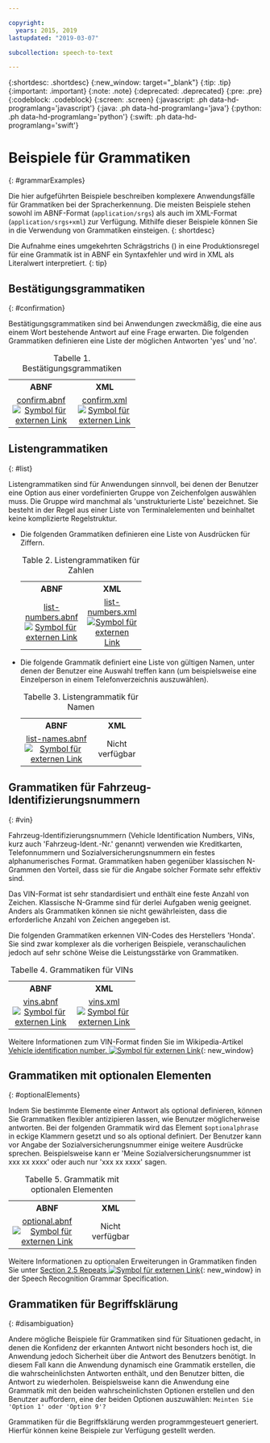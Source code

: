 ```yaml
---

copyright:
  years: 2015, 2019
lastupdated: "2019-03-07"

subcollection: speech-to-text

---
```


{:shortdesc: .shortdesc}
{:new_window: target="_blank"}
{:tip: .tip}
{:important: .important}
{:note: .note}
{:deprecated: .deprecated}
{:pre: .pre}
{:codeblock: .codeblock}
{:screen: .screen}
{:javascript: .ph data-hd-programlang='javascript'}
{:java: .ph data-hd-programlang='java'}
{:python: .ph data-hd-programlang='python'}
{:swift: .ph data-hd-programlang='swift'}

# Beispiele für Grammatiken
{: #grammarExamples}

Die hier aufgeführten Beispiele beschreiben komplexere Anwendungsfälle für Grammatiken bei der Spracherkennung. Die meisten Beispiele stehen sowohl im ABNF-Format (`application/srgs`) als auch im XML-Format (`application/srgs+xml`) zur Verfügung. Mithilfe dieser Beispiele können Sie in die Verwendung von Grammatiken einsteigen.
{: shortdesc}

Die Aufnahme eines umgekehrten Schrägstrichs (\) in eine Produktionsregel für eine Grammatik ist in ABNF ein Syntaxfehler und wird in XML als Literalwert interpretiert.
{: tip}

## Bestätigungsgrammatiken
{: #confirmation}

Bestätigungsgrammatiken sind bei Anwendungen zweckmäßig, die eine aus einem Wort bestehende Antwort auf eine Frage erwarten. Die folgenden Grammatiken definieren eine Liste der möglichen Antworten 'yes' und 'no'.

<table style="width:50%">
  <caption>Tabelle 1. Bestätigungsgrammatiken</caption>
  <tr>
    <th style="text-align:center">ABNF</th>
    <th style="text-align:center">XML</th>
  </tr>
  <tr>
    <td style="text-align:center">
      <a target="_blank" href="https://watson-developer-cloud.github.io/doc-tutorial-downloads/speech-to-text/grammars/confirm.abnf" download="confirm.abnf">confirm.abnf <img src="../../icons/launch-glyph.svg" alt="Symbol für externen Link" title="Symbol für externen Link"></a>     </td>
    <td style="text-align:center">
      <a target="_blank" href="https://watson-developer-cloud.github.io/doc-tutorial-downloads/speech-to-text/grammars/confirm.xml" download="confirm.xml">confirm.xml <img src="../../icons/launch-glyph.svg" alt="Symbol für externen Link" title="Symbol für externen Link"></a>     </td>
  </tr>
</table>

## Listengrammatiken
{: #list}

Listengrammatiken sind für Anwendungen sinnvoll, bei denen der Benutzer eine Option aus einer vordefinierten Gruppe von Zeichenfolgen auswählen muss. Die Gruppe wird manchmal als 'unstrukturierte Liste' bezeichnet. Sie besteht in der Regel aus einer Liste von Terminalelementen und beinhaltet keine komplizierte Regelstruktur.

-   Die folgenden Grammatiken definieren eine Liste von Ausdrücken für Ziffern.

    <table style="width:50%">
      <caption>Table 2. Listengrammatiken für Zahlen</caption>
      <tr>
        <th style="text-align:center">ABNF</th>
        <th style="text-align:center">XML</th>
      </tr>
      <tr>
        <td style="text-align:center">
          <a target="_blank" href="https://watson-developer-cloud.github.io/doc-tutorial-downloads/speech-to-text/grammars/list-numbers.abnf" download="list-numbers.abnf">list-numbers.abnf <img src="../../icons/launch-glyph.svg" alt="Symbol für externen Link" title="Symbol für externen Link"></a>
        </td>
        <td style="text-align:center">
          <a target="_blank" href="https://watson-developer-cloud.github.io/doc-tutorial-downloads/speech-to-text/grammars/list-numbers.xml" download="list-numbers.xml">list-numbers.xml <img src="../../icons/launch-glyph.svg" alt="Symbol für externen Link" title="Symbol für externen Link"></a>
        </td>
      </tr>
    </table>

-   Die folgende Grammatik definiert eine Liste von gültigen Namen, unter denen der Benutzer eine Auswahl treffen kann (um beispielsweise eine Einzelperson in einem Telefonverzeichnis auszuwählen).

    <table style="width:50%">
      <caption>Tabelle 3. Listengrammatik für Namen</caption>
      <tr>
        <th style="text-align:center">ABNF</th>
        <th style="text-align:center">XML</th>
      </tr>
      <tr>
        <td style="text-align:center">
          <a target="_blank" href="https://watson-developer-cloud.github.io/doc-tutorial-downloads/speech-to-text/grammars/list-names.abnf" download="list-names.abnf">list-names.abnf <img src="../../icons/launch-glyph.svg" alt="Symbol für externen Link" title="Symbol für externen Link"></a>
        </td>
        <td style="text-align:center">
          Nicht verfügbar
        </td>
      </tr>
    </table>

## Grammatiken für Fahrzeug-Identifizierungsnummern
{: #vin}

Fahrzeug-Identifizierungsnummern (Vehicle Identification Numbers, VINs, kurz auch 'Fahrzeug-Ident.-Nr.' genannt) verwenden wie Kreditkarten, Telefonnummern und Sozialversicherungsnummern ein festes alphanumerisches Format. Grammatiken haben gegenüber klassischen N-Grammen den Vorteil, dass sie für die Angabe solcher Formate sehr effektiv sind.

Das VIN-Format ist sehr standardisiert und enthält eine feste Anzahl von Zeichen. Klassische N-Gramme sind für derlei Aufgaben wenig geeignet. Anders als Grammatiken können sie nicht gewährleisten, dass die erforderliche Anzahl von Zeichen angegeben ist.

Die folgenden Grammatiken erkennen VIN-Codes des Herstellers 'Honda'. Sie sind zwar komplexer als die vorherigen Beispiele, veranschaulichen jedoch auf sehr schöne Weise die Leistungsstärke von Grammatiken.

<table style="width:50%">
  <caption>Tabelle 4. Grammatiken für VINs</caption>
  <tr>
    <th style="text-align:center">ABNF</th>
    <th style="text-align:center">XML</th>
  </tr>
  <tr>
    <td style="text-align:center">
      <a target="_blank" href="https://watson-developer-cloud.github.io/doc-tutorial-downloads/speech-to-text/grammars/vins.abnf" download="vins.abnf">vins.abnf <img src="../../icons/launch-glyph.svg" alt="Symbol für externen Link" title="Symbol für externen Link"></a>
    </td>
    <td style="text-align:center">
      <a target="_blank" href="https://watson-developer-cloud.github.io/doc-tutorial-downloads/speech-to-text/grammars/vins.xml" download="vins.xml">vins.xml <img src="../../icons/launch-glyph.svg" alt="Symbol für externen Link" title="Symbol für externen Link"></a>
    </td>
  </tr>
</table>

Weitere Informationen zum VIN-Format finden Sie im Wikipedia-Artikel [Vehicle identification number. ![Symbol für externen Link](../../icons/launch-glyph.svg "Symbol für externen Link")](https://en.wikipedia.org/wiki/Vehicle_identification_number){: new_window}

## Grammatiken mit optionalen Elementen
{: #optionalElements}

Indem Sie bestimmte Elemente einer Antwort als optional definieren, können Sie Grammatiken flexibler antizipieren lassen, wie Benutzer möglicherweise antworten. Bei der folgenden Grammatik wird das Element `$optionalphrase` in eckige Klammern gesetzt und so als optional definiert. Der Benutzer kann vor Angabe der Sozialversicherungsnummer einige weitere Ausdrücke sprechen. Beispielsweise kann er 'Meine Sozialversicherungsnummer ist xxx xx xxxx' oder auch nur 'xxx xx xxxx' sagen.

<table style="width:50%">
  <caption>Tabelle 5. Grammatik mit optionalen Elementen</caption>
  <tr>
    <th style="text-align:center">ABNF</th>
    <th style="text-align:center">XML</th>
  </tr>
  <tr>
    <td style="text-align:center">
      <a target="_blank" href="https://watson-developer-cloud.github.io/doc-tutorial-downloads/speech-to-text/grammars/optional.abnf" download="optional.abnf">optional.abnf <img src="../../icons/launch-glyph.svg" alt="Symbol für externen Link" title="Symbol für externen Link"></a>
    </td>
    <td style="text-align:center">
      Nicht verfügbar
    </td>
  </tr>
</table>

Weitere Informationen zu optionalen Erweiterungen in Grammatiken finden Sie unter [Section 2.5 Repeats ![Symbol für externen Link](../../icons/launch-glyph.svg "Symbol für externen Link")](https://www.w3.org/TR/speech-grammar/#S2.5){: new_window} in der Speech Recognition Grammar Specification.

## Grammatiken für Begriffsklärung
{: #disambiguation}

Andere mögliche Beispiele für Grammatiken sind für Situationen gedacht, in denen die Konfidenz der erkannten Antwort nicht besonders hoch ist, die Anwendung jedoch Sicherheit über die Antwort des Benutzers benötigt. In diesem Fall kann die Anwendung dynamisch eine Grammatik erstellen, die die wahrscheinlichsten Antworten enthält, und den Benutzer bitten, die Antwort zu wiederholen. Beispielsweise kann die Anwendung eine Grammatik mit den beiden wahrscheinlichsten Optionen erstellen und den Benutzer auffordern, eine der beiden Optionen auszuwählen: `Meinten Sie 'Option 1' oder 'Option 9'?`

Grammatiken für die Begriffsklärung werden programmgesteuert generiert. Hierfür können keine Beispiele zur Verfügung gestellt werden.
